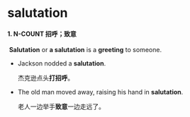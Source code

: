 # salutation

#### 1. N-COUNT 招呼；致意

​	**Salutation** or **a salutation** is a **greeting** to someone.

- Jackson nodded a **salutation**.

  杰克逊点头**打招呼**。

- The old man moved away, raising his hand in **salutation**.

  老人一边举手**致意**一边走远了。
